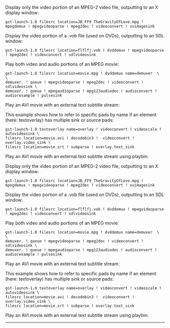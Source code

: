 
Display only the video portion of an MPEG-2 video file, outputting to an X
display window:

```
gst-launch-1.0 filesrc location=JB_FF9_TheGravityOfLove.mpg ! mpegdemux ! mpegvideoparse ! mpeg2dec ! videoconvert ! xvimagesink
```

Display the video portion of a .vob file (used on DVDs), outputting to an SDL
window:

```
gst-launch-1.0 filesrc location=flflfj.vob ! dvddemux ! mpegvideoparse ! mpeg2dec ! videoconvert ! sdlvideosink
```

Play both video and audio portions of an MPEG movie:

```
gst-launch-1.0 filesrc location=movie.mpg ! dvddemux name=demuxer  \
\
demuxer. ! queue ! mpegvideoparse ! mpeg2dec ! videoconvert ! sdlvideosink \
demuxer. ! queue ! mpegaudioparse ! mpg123audiodec ! audioconvert ! audioresample ! pulsesink
```

Play an AVI movie with an external text subtitle stream:

This example shows how to refer to specific pads by name if an
element (here: textoverlay) has multiple sink or source pads:

```
gst-launch-1.0 textoverlay name=overlay ! videoconvert ! videoscale ! autovideosink \
filesrc location=movie.avi ! decodebin3 !  videoconvert ! overlay.video_sink \
filesrc location=movie.srt ! subparse ! overlay.text_sink
```

Play an AVI movie with an external text subtitle stream using playbin:

Display only the video portion of an MPEG-2 video file, outputting to an X
display window:

```
gst-launch-1.0 filesrc location=JB_FF9_TheGravityOfLove.mpg ! mpegdemux ! mpegvideoparse ! mpeg2dec ! videoconvert ! xvimagesink
```

Display the video portion of a .vob file (used on DVDs), outputting to an SDL
window:

```
gst-launch-1.0 filesrc location=flflfj.vob ! dvddemux ! mpegvideoparse ! mpeg2dec ! videoconvert ! sdlvideosink
```

Play both video and audio portions of an MPEG movie:

```
gst-launch-1.0 filesrc location=movie.mpg ! dvddemux name=demuxer  \
\
demuxer. ! queue ! mpegvideoparse ! mpeg2dec ! videoconvert ! sdlvideosink \
demuxer. ! queue ! mpegaudioparse ! mpg123audiodec ! audioconvert ! audioresample ! pulsesink
```

Play an AVI movie with an external text subtitle stream:

This example shows how to refer to specific pads by name if an
element (here: textoverlay) has multiple sink or source pads:

```
gst-launch-1.0 textoverlay name=overlay ! videoconvert ! videoscale ! autovideosink \
filesrc location=movie.avi ! decodebin3 !  videoconvert ! overlay.video_sink \
filesrc location=movie.srt ! subparse ! overlay.text_sink
```

Play an AVI movie with an external text subtitle stream using playbin:

---

